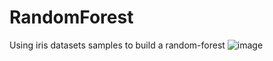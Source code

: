 # RandomForest
Using iris datasets samples to build a random-forest
![image](https://user-images.githubusercontent.com/73445155/166199968-b1610a37-3183-4a91-8ddc-4f6ecd1991a3.png)

